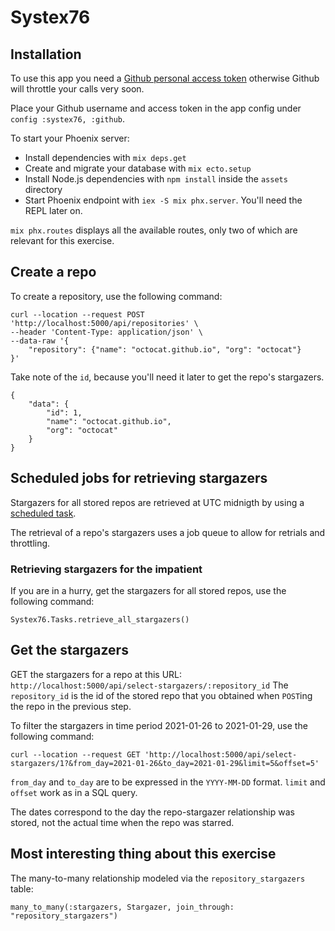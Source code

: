 # Systex76

## Installation

To use this app you need a [Github personal access token](https://docs.github.com/en/github/authenticating-to-github/creating-a-personal-access-token)
otherwise Github will throttle your calls very soon.

Place your Github username and access token in the app config under `config :systex76, :github`.


To start your Phoenix server:

  * Install dependencies with `mix deps.get`
  * Create and migrate your database with `mix ecto.setup`
  * Install Node.js dependencies with `npm install` inside the `assets` directory
  * Start Phoenix endpoint with `iex -S mix phx.server`. You'll need the REPL later on.

`mix phx.routes` displays all the available routes, only two of which are relevant for this exercise.

## Create a repo

To create a repository, use the following command:

```
curl --location --request POST 'http://localhost:5000/api/repositories' \
--header 'Content-Type: application/json' \
--data-raw '{
    "repository": {"name": "octocat.github.io", "org": "octocat"}
}'
```

Take note of the `id`, because you'll need it later to get the repo's stargazers.

```
{
    "data": {
        "id": 1,
        "name": "octocat.github.io",
        "org": "octocat"
    }
}
```

## Scheduled jobs for retrieving stargazers

Stargazers for all stored repos are retrieved at UTC midnigth by using a [scheduled task](https://github.com/sorentwo/oban#periodic-jobs).

The retrieval of a repo's stargazers uses a job queue to allow for retrials and throttling.

### Retrieving stargazers for the impatient

If you are in a hurry, get the stargazers for all stored repos, use the following command:

```
Systex76.Tasks.retrieve_all_stargazers()
```

## Get the stargazers

GET the stargazers for a repo at this URL: `http://localhost:5000/api/select-stargazers/:repository_id`
The `repository_id` is the id of the stored repo that you obtained when `POST`ing the repo in the previous step.

To filter the stargazers in time period 2021-01-26 to 2021-01-29, use the following command:

```
curl --location --request GET 'http://localhost:5000/api/select-stargazers/1?&from_day=2021-01-26&to_day=2021-01-29&limit=5&offset=5'
```

`from_day` and `to_day` are to be expressed in the `YYYY-MM-DD` format. `limit` and `offset` work as in a SQL query.

The dates correspond to the day the repo-stargazer relationship was stored, not the actual time when the repo was starred.

## Most interesting thing about this exercise
The many-to-many relationship modeled via the `repository_stargazers` table:

```many_to_many(:stargazers, Stargazer, join_through: "repository_stargazers")```